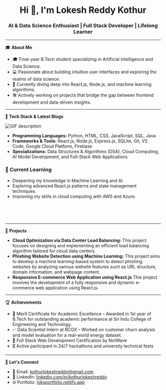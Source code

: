 <h1 align="center">Hi 👋, I'm Lokesh Reddy Kothur</h1>
<h3 align="center">AI & Data Science Enthusiast | Full Stack Developer | Lifelong Learner</h3>

---

🎓 **About Me**

- 🎓 Final-year B.Tech student specializing in Artificial Intelligence and Data Science.
- 💻 Passionate about building intuitive user interfaces and exploring the realms of data science.
- 🌱 Currently diving deep into React.js, Node.js, and machine learning algorithms.
- 🛠️ Actively working on projects that bridge the gap between frontend development and data-driven insights.

---

**🎯 Tech Stack & Latest Blogs**

<picture>
  <source media="(prefers-color-scheme: dark)" srcset="./Skills_Animation_Dark.gif">
  <source media="(prefers-color-scheme: light)" srcset="./Skills_Animation_White.gif">
  <img align="left" alt="GIF description" src="./Skills_Animation_White.gif">
</picture>
<br />

- **Programming Languages:** Python, HTML, CSS, JavaScript, SQL, Java
- **Frameworks & Tools:** React.js, Node.js, Express.js, SQLite, Git, VS Code, Google Cloud Platform, Firebase
- **Specializations:** Data Structures & Algorithms (DSA), Cloud Computing, AI Model Development, and Full-Stack Web Applications


<h3 align="left">🚀 Current Learning</h3>
<ul align="left">
  <li>Deepening my knowledge in Machine Learning and AI.</li>
  <li>Exploring advanced React.js patterns and state management techniques.</li>
  <li>Improving my skills in cloud computing with AWS and Azure.</li>
</ul>
</div>

<br />
<br />
<br />

---

🧰 **Projects**

- **Cloud Optimization via Data Center Load Balancing:** This project focuses on designing and implementing an efficient load balancing algorithm tailored for cloud data centers.
- **Phishing Website Detection using Machine Learning:** This project aims to develop a machine learning-based system to detect phishing websites by analyzing various website features such as URL structure, domain information, and webpage content.
- **Responsive E-commerce Web Application using React.js** This project involves the development of a fully responsive and dynamic e-commerce web application using React.js.

---

🏆 **Achievements**

- 🥇 Merit Certificate for Academic Excellence – Awarded in 1st year of B.Tech for outstanding academic performance at Sri Indu College of Engineering and Technology.
- ✅ Data Scientist Intern at BCGX – Worked on customer churn analysis and model evaluation for a real-world energy dataset.
- 📜 Full Stack Web Development Certification by NxtWave
- 🎖 Active participant in 24/7 hackathons and university technical fests

---

🤝 **Let's Connect**

- 📧 Email: [kothurlokeshreddy@gmail.com](mailto:kothurlokeshreddy@gmail.com)
- 💼 LinkedIn: [linkedin.com/in/kothurlokeshreddy](https://www.linkedin.com/in/kothurlokeshreddy)
- 🌐 Portfolio: [loksportfolio.netlify.app](https://loksportfolio.netlify.app/)

